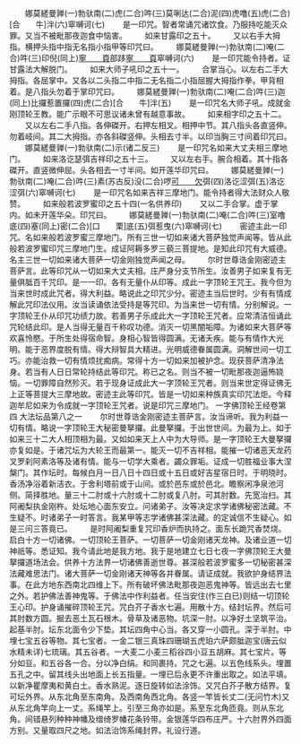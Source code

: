 <!-- { "loadSidebar": true } -->
　　娜莫縒曼亸(一)勃驮南(二)虎(二合)吽(三)莫唎达(二合)泥(四)虎噜(五)虎(二合)[合　　牛]泮(六)窣嚩诃(七)
　　是一印咒。智者常诵咒诸饮食。乃服持吃能灭众罪。又当不被毗那夜迦食中恼害。
　　如来甘露印之五十。
　　又以右手大拇指。横押头指中指无名指小指甲等印咒曰。
　　娜莫縒曼亸(一)勃驮南(二)唵(二合)吽(三)印倪(同上)[寧　　頁](四)部跢[寧　　頁](五)窣嚩诃(六)
　　是一印咒能令持者。证甘露法大解脱门。
　　如来大师子吼印之五十一。
　　合掌当心。以左右二手大拇指。各屈掌中。又各以二头指二中指二无名指二小指屈握大拇指作拳。甲背相着。是八指头勿着于掌印咒曰。
　　娜莫縒曼亸(一)勃驮南(二)唵(二合)吽(三)迦(同上)比攞惹置攞(四)虎(二合)[合　　牛]泮(五)
　　是一印咒名大师子吼。成就金刚顶轮王教。能广示眼不可思议诸未曾有越意事故。
　　如来相字印之五十二。
　　又以左右二手八指。各伸磔开。右押左相叉。相押中节。其八指头各直竖伸。勿着岐间。其二大拇指。亦各斜磔竖伸。头相去寸半。以印当胸三寸间着印咒曰。
　　娜莫縒曼亸(一)勃驮南(二)示(诸二反三)
　　是一印咒名如来大丈夫相三摩地门。
　　如来洛讫瑟弭吉祥印之五十三。
　　又以左右手。腕合相着。其十指各磔开。直竖微伸屈。头各相去一寸半间。如开莲华印咒曰。
　　娜莫縒曼亸(一)勃驮南(二)唵(二合)吽(三)素(苏古反)没(二合)啰[可　　欠](二合)弭(四)洛讫涩弭(五)洛讫涩弭(六)窣嚩诃(七)
　　是一印咒名如来吉祥三摩地门。能令持者得大法财众人敬赞。
　　如来般若波罗蜜印之五十四(一名供养印)
　　又以二手合掌。虚于掌内。如未开莲华朵。印咒曰。
　　娜莫縒曼亸(一)勃驮南(二)唵(二合)吽(三)室噜底(四)塞(同上)密(二合)[口　　栗]底(五)弭惹曳(六)窣嚩诃(七)
　　密迹主此一印咒。名如来般若波罗蜜三摩地门。所有三世一切如来诸大菩萨独觉声闻等。皆从此般若波罗蜜印咒三摩地门生。成证阿耨多罗三藐三菩提地。是知此印咒有大威德。名主三世一切如来诸大菩萨一切金刚独觉声闻之母。
　　尔时世尊诰金刚密迹主菩萨言。此等印咒从一切如来大丈夫相。庄严身分支节所生。汝善男子如来复有无量俱胝百千咒印。是一一印。各有无量仆从印等。成此一字顶轮王咒王。我今但为当来世时成此咒者。得大利益。略说此之印咒少分。密迹主当后世时。少有有情成解此咒印法仪用。汝当读诵依法受持是等咒印。为当来世一切有情。分别解说。一字顶轮王仆从印咒功绩力故。若善男子乐成此大一字顶轮王咒者。应常清洁恒诵此咒轮结此印。是人当得无量百千称叹功德。消灭一切黑闇垢障。为诸如来大菩萨等欢喜怜愍。于所生处得宿命智。身相心智皆得圆满。无诸夭疾。能与有情作大光明。能于恶界度脱有情。得大辩智具大精进。光明威德眷属圆满。洞解世间一切工巧。亦能治救一切有情烦扰痴病。常得十方一切如来加被护念。现获菩萨清净法身。若当有人日日常轮持结此等印咒。称已之名。则当不被一切毗那夜迦逼怖娆恼。一切罪障自然殄灭。若于现身证成此大一字顶轮王咒者。则当来世定得证佛无上正等菩提大三摩地故。密迹主此等印咒。皆是一切如来种族真实印咒法炬。今释迦牟尼如来为令成就一字顶轮王咒者。说是印咒三摩地门。
一字佛顶轮王经卷第四
大法坛品第八之一
　　尔时世尊诰金刚密迹主菩萨言。汝当谛听。我为利益一切有情。略说一字顶轮王大秘密曼拏攞。此曼拏攞。于出世世间。为最为上。如于如来三十二大人相顶相为最。又如如来天上人中为大导师。是一字顶轮王大曼拏攞亦复如是。于诸咒坛为大轮王而最第一。能灭一切不吉祥相。能摧一切诸恶天龙药叉罗刹阿素洛等及诸有情。能与一切学大乘者。蠲众罪垢。证成一切胜福业事大涅槃门。其作坛时。每候白月一日八日十四日或十五日或好吉星宿日时。于明晓时。香汤净浴着新洁衣。于舍利塔前或于山间。或於邑东或於邑北。瞻察闲净泉池河侧。简择胜地。量三十二肘或十六肘或十二肘或复八肘。可其肘数。先宽治扫。其阿阇梨执金刚杵。处坛地心面东安立。问诸弟子。汝等决定求学诸佛秘密法藏。不生疑不。时诸弟子一时答言。我某甲等志学诸佛甚深法藏。的定诚信不生疑心。如是三问三答竟已。
　　是时阿阇梨重复咒印香炉而执持之。面东长跪咒香焚烧。启白十方一切诸佛。一切顶轮王菩萨。一切菩萨一切金刚诸天龙神。及诸业道一切神祇等。悉证知。我今请此地是我方地。我于是地建立七日七夜一字佛顶轮王大曼拏攞道场法会。供养十方法界一切诸佛善逝世尊。甚深般若波罗蜜多一切秘密甚深法藏难思法门。诸大菩萨一切金刚诸天神等各并眷属。请证成就。我欲护身结界法事。在此方地东西南北四维上下。所有破坏佛法毗那夜迦恶鬼神等。皆远出去七里之外。若护佛法善神鬼等。于佛法中作利益者。任当安住(作三白已)则结一切顶轮王心印。护身诵摧碎顶轮王咒。咒白芥子香水七遍。用散十方。结封坛界。然后可其肘数方圆。掘去恶土瓦石根木。骨草及诸恶物。坑深一肘。以净好土坚筑平治。起基半肘。坛东北面令少下垫。其坛四角中心当。各又穿一小圆孔。深于半肘。中埋七宝五谷等物。其七宝者。一金二银三真珠四珊瑚五虎珀六萨颇胝迦宝(唐云似水精未详)七琉璃。其五谷者。一大麦二小麦三稻谷四小豆五胡麻。其七宝片。等分如豆。和五谷各一合。分以净白绢。和同裹持。咒之七遍。以五色线系头。埋置五孔之中。留其线头出地面上长五指量。一埋已后永更不许重出取之。如法平填。以新净瞿摩夷和黄白土。香水熟泥。逐日旋转如法涂饰。又咒白芥子散方结界。复可坛外界。从东北角至东南角。及西南角西北角。各竖一竿皆长丈二(无问竹木)又从东北角竿向上一丈。系绳竿上。引至三角亦如是。系至东北角匝竟。则从东北角。间错悬列种种神幡及缯绮罗幡花条铃带。金银莲华四布庄严。十六肘界外四面方别。又量取四尺之地。如法治饰系绳封界。礼设行道。
